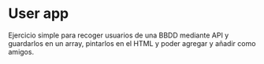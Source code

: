 # User app

Ejercicio simple para recoger usuarios de una BBDD mediante API y guardarlos en un array, pintarlos en el HTML y poder agregar y añadir como amigos.
